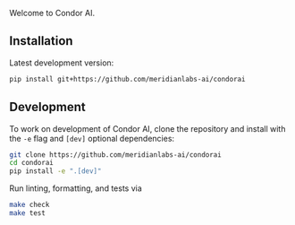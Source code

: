 Welcome to Condor AI.

## Installation

Latest development version:

```bash
pip install git+https://github.com/meridianlabs-ai/condorai
```

## Development

To work on development of Condor AI, clone the repository and install with the `-e` flag and `[dev]` optional dependencies:

```bash
git clone https://github.com/meridianlabs-ai/condorai
cd condorai
pip install -e ".[dev]"
```

Run linting, formatting, and tests via

```bash
make check
make test
```


